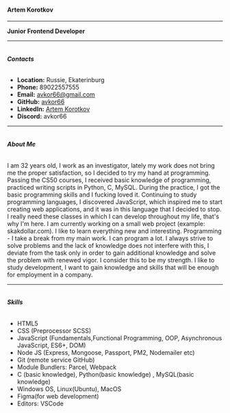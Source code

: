 #### <h4> **Artem Korotkov**

***

**Junior Frontend Developer**

---

###### <h6> **Contacts**
* **Location:** Russie, Ekaterinburg
* **Phone:** 89022557555
* **Email:** avkor66@gmail.com
* **GitHub:** [avkor66](https://github.com/avkor66)
* **LinkedIn:** [Artem Korotkov](https://www.linkedin.com/in/artem-korotkov-371186149/)
* **Discord:** avkor66

---

###### <h6> **About Me**

I am 32 years old, I work as an investigator, lately my work does not bring me the proper satisfaction, so I decided to try my hand at programming. Passing the CS50 courses, I received basic knowledge of programming, practiced writing scripts in Python, C, MySQL. During the practice, I got the basic programming skills and I fucking loved it. Continuing to study programming languages, I discovered JavaScript, which inspired me to start creating web applications, and it was in this language that I decided to stop. I really need these classes in which I can develop throughout my life, that's why I'm here. I am currently working on a small web project (example: skakdollar.com). I like to learn everything new and interesting. Programming - I take a break from my main work. I can program a lot. I always strive to solve problems and the lack of knowledge does not interfere with this, I deviate from the task only in order to gain additional knowledge and solve the problem with renewed vigor. I consider this to be my strength. I like to study development, I want to gain knowledge and skills that will be enough for employment in a company.

---

###### <h6> **Skills**

* HTML5
* CSS (Preprocessor SCSS)
* JavaScript (Fundamentals,Functional Programming, OOP, Asynchronous JavaScript, ES6+, DOM)
* Node JS (Express, Mongoose, Passport, PM2, Nodemailer etc)
* Git (remote service GitHub)
* Module Bundlers: Parcel, Webpack
* C (basic knowledge), Python(basic knowledge) , MySQL(basic knowledge)
* Windows OS, Linux(Ubuntu), MacOS
* Figma(for web development)
* Editors: VSCode

